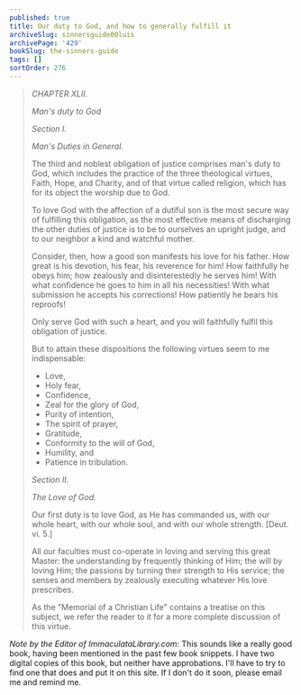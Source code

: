 ```yaml
---
published: true
title: Our duty to God, and how to generally fulfill it
archiveSlug: sinnersguide00luis
archivePage: '429'
bookSlug: the-sinners-guide
tags: []
sortOrder: 276
---
```


> *CHAPTER XLII.*
> 
> *Man's duty to God*
> 
> *Section I.*
> 
> *Man's Duties in General.*
> 
> The third and noblest obligation of justice comprises man's duty to God, which includes the practice of the three theological virtues, Faith, Hope, and Charity, and of that virtue called religion, which has for its object the worship due to God.
> 
> To love God with the affection of a dutiful son is the most secure way of fulfilling this obligation, as the most effective means of discharging the other duties of justice is to be to ourselves an upright judge, and to our neighbor a kind and watchful mother.
> 
> Consider, then, how a good son manifests his love for his father. How great is his devotion, his fear, his reverence for him! How faithfully he obeys him; how zealously and disinterestedly he serves him! With what confidence he goes to him in all his necessities! With what submission he accepts his corrections! How patiently he bears his reproofs!
> 
> Only serve God with such a heart, and you will faithfully fulfil this obligation of justice.
> 
> But to attain these dispositions the following virtues seem to me indispensable:
> 
> * Love,
> * Holy fear,
> * Confidence,
> * Zeal for the glory of God,
> * Purity of intention,
> * The spirit of prayer,
> * Gratitude,
> * Conformity to the will of God,
> * Humility, and
> * Patience in tribulation.
>
> *Section II.*
> 
> *The Love of God.*
> 
> Our first duty is to love God, as He has commanded us, with our whole heart, with our whole soul, and with our whole strength. [Deut. vi. 5.]
> 
> All our faculties must co-operate in loving and serving this great Master: the understanding by frequently thinking of Him; the will by loving Him; the passions by turning their strength to His service; the senses and members by zealously executing whatever His love prescribes.
> 
> As the "Memorial of a Christian Life" contains a treatise on this subject, we refer the reader to it for a more complete discussion of this virtue.

*Note by the Editor of ImmaculataLibrary.com*: This sounds like a really good book, having been mentioned in the past few book snippets. I have two digital copies of this book, but neither have approbations. I'll have to try to find one that does and put it on this site. If I don't do it soon, please email me and remind me.
